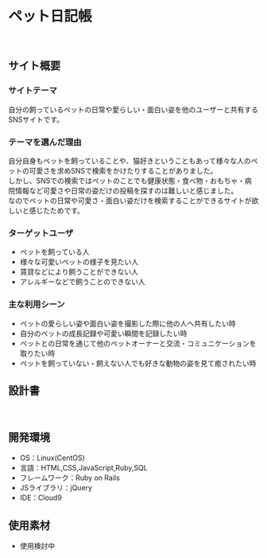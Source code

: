 # ペット日記帳
​
## サイト概要
### サイトテーマ
自分の飼っているペットの日常や愛らしい・面白い姿を他のユーザーと共有するSNSサイトです。
​
### テーマを選んだ理由
自分自身もペットを飼っていることや、猫好きということもあって様々な人のペットの可愛さを求めSNSで検索をかけたりすることがありました。<br>
しかし、SNSでの検索ではペットのことでも健康状態・食べ物・おもちゃ・病院情報など可愛さや日常の姿だけの投稿を探すのは難しいと感じました。<br>
なのでペットの日常や可愛さ・面白い姿だけを検索することができるサイトが欲しいと感じたためです。
​
### ターゲットユーザ
- ペットを飼っている人
- 様々な可愛いペットの様子を見たい人
- 賃貸などにより飼うことができない人
- アレルギーなどで飼うことのできない人
​
### 主な利用シーン
- ペットの愛らしい姿や面白い姿を撮影した際に他の人へ共有したい時
- 自分のペットの成長記録や可愛い瞬間を記録したい時
- ペットとの日常を通じて他のペットオーナーと交流・コミュニケーションを取りたい時
- ペットを飼っていない・飼えない人でも好きな動物の姿を見て癒されたい時
​
## 設計書
<!--テーマを設定・提出する時点では不要です-->
​
## 開発環境
- OS：Linux(CentOS)
- 言語：HTML,CSS,JavaScript,Ruby,SQL
- フレームワーク：Ruby on Rails
- JSライブラリ：jQuery
- IDE：Cloud9
​
## 使用素材
- 使用検討中